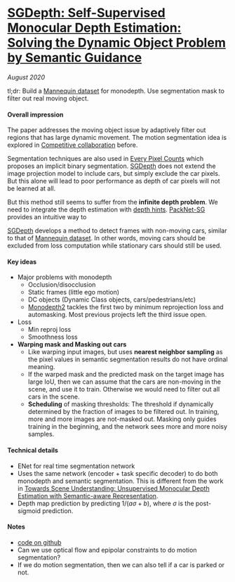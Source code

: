 # [SGDepth: Self-Supervised Monocular Depth Estimation: Solving the Dynamic Object Problem by Semantic Guidance](https://arxiv.org/abs/2007.06936)

_August 2020_

tl;dr: Build a [Mannequin dataset](frozen_depth.md) for monodepth. Use segmentation mask to filter out real moving object.

#### Overall impression
The paper addresses the moving object issue by adaptively filter out regions that has large dynamic movement. The motion segmentation idea is explored in [Competitive collaboration](cc.md) before.

Segmentation techniques are also used in [Every Pixel Counts](every_pixel_counts.md) which proposes an implicit binary segmentation. [SGDepth](sgdepth.md) does not extend the image projection model to include cars, but simply exclude the car pixels. But this alone will lead to poor performance as depth of car pixels will not be learned at all.

But this method still seems to suffer from the **infinite depth problem**. We need to integrate the depth estimation with [depth hints](depth_hints.md). [PackNet-SG](packnet_sg.md) provides an intuitive way to 

[SGDepth](sgdepth.md) develops a method to detect frames with non-moving cars, similar to that of [Mannequin dataset](frozen_depth.md). In other words, moving cars should be excluded from loss computation while stationary cars should still be used. 


#### Key ideas
- Major problems with monodepth
	- Occlusion/disocclusion
	- Static frames (little ego motion)
	- DC objects (Dynamic Class objects, cars/pedestrians/etc)
	- [Monodepth2](monodepth2.md) tackles the first two by minimum reprojection loss and automasking. Most previous projects left the third issue open.
- Loss
	- Min reproj loss
	- Smoothness loss
- **Warping mask and Masking out cars**
	- Like warping input images, but uses **nearest neighbor sampling** as the pixel values in semantic segmentation results do not have ordinal meaning.
	- If the warped mask and the predicted mask on the target image has large IoU, then we can assume that the cars are non-moving in the scene, and use it to train. Otherwise we would need to filter out all cars in the scene. 
	- **Scheduling** of masking thresholds: The threshold if dynamically determined by the fraction of images to be filtered out. In training, more and more images are not-masked out. Masking only guides training in the beginning, and the network sees more and more noisy samples. 

#### Technical details
- ENet for real time segmentation network
- Uses the same network (encoder + task specific decoder) to do both monodepth and semantic segmentation. This is different from the work in [Towards Scene Understanding: Unsupervised Monocular Depth Estimation with Semantic-aware Representation](http://openaccess.thecvf.com/content_CVPR_2019/papers/Chen_Towards_Scene_Understanding_Unsupervised_Monocular_Depth_Estimation_With_Semantic-Aware_Representation_CVPR_2019_paper.pdf).
- Depth map prediction by predicting $1/(a \sigma + b)$, where $\sigma$ is the post-sigmoid prediction.

#### Notes
- [code on github](https://github.com/ifnspaml/SGDepth)
- Can we use optical flow and epipolar constraints to do motion segmentation? 
- If we do motion segmentation, then we can also tell if a car is parked or not. 
